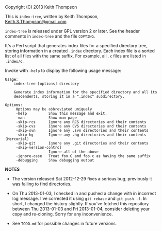 Copyright (C) 2013 Keith Thompson

This is `index-tree`, written by Keith Thompson, Keith.S.Thompson@gmail.com

`index-tree` is released under GPL version 2 or later.  See the
header comments in `index-tree` and the file `COPYING`.

It's a Perl script that generates index files for a specified
directory tree, storing information in a created `.index` directory.
Each index file is a sorted list of all files with the same suffix.
For example, all `.c` files are listed in `.index/c`.

Invoke with `-help` to display the following usage message:

    Usage:
        index-tree [options] directory
    
        Generate index information for the specified directory and all its
        descendents, storing it in a ".index" subdirectory.
    
    Options:
         Options may be abbreviated uniquely
         -help          Show this message and exit.
         -man           Show man page
         -skip-rcs      Ignore any RCS directories and their contents
         -skip-cvs      Ignore any CVS directories and their contents
         -skip-svn      Ignore any .svn directories and their contents
         -skip-hg       Ignore any .hg directories and their contents (Mercurial)
         -skip-git      Ignore any .git directories and their contents
         -skip-version-control
                        Ignore all of the above
         -ignore-case   Treat foo.C and foo.c as having the same suffix
         -debugging     Show debugging output
    
**NOTES**

- The version released Sat 2012-12-29 fixes a serious bug; previously
  it was failing to find directories.

- On Thu 2013-01-03, I checked in and pushed a change with in incorrect
  log message. I've corrected it using `git rebase` and `git push -f`.
  In short, I changed the history slightly. If you've fetched
  this repository between Thu 2013-01-03 and Fri 2013-01-04, consider
  deleting your copy and re-cloning. Sorry for any inconvenience.

- See `TODO.md` for possible changes in future versions.

